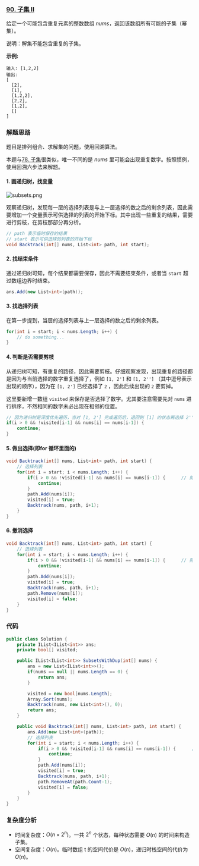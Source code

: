 ### [90. 子集 II](https://leetcode-cn.com/problems/subsets-ii/)

给定一个可能包含重复元素的整数数组 *nums*，返回该数组所有可能的子集（幂集）。

说明：解集不能包含重复的子集。

**示例:**

```
输入: [1,2,2]
输出:
[
  [2],
  [1],
  [1,2,2],
  [2,2],
  [1,2],
  []
]
```

### 解题思路

题目是排列组合、求解集的问题，使用回溯算法。

本题与[78. 子集](../subsets/README.md)很类似，唯一不同的是 *nums* 里可能会出现重复数字。按照惯例，使用回溯六步法来解题。

#### 1. 画递归树，找变量

![subsets.png](https://pic.leetcode-cn.com/1605708604-yMADmu-subsets.png)

观察递归树，发现每一层的选择列表是与上一层选择的数之后的剩余列表，因此需要增加一个变量表示可供选择的列表的开始下标。其中出现一些重复的结果，需要进行剪枝，在剪枝那部分再分析。

```csharp
// path 表示临时保存的结果
// start 表示可供选择的列表的开始下标
void Backtrack(int[] nums, List<int> path, int start);
```

#### 2. 找结束条件

通过递归树可知，每个结果都需要保存，因此不需要结束条件，或者当 `start` 超过数组边界时结束。

```csharp
ans.Add(new List<int>(path));
```

#### 3. 找选择列表

在第一步提到，当层的选择列表与上一层选择的数之后的剩余列表。

```csharp
for(int i = start; i < nums.Length; i++) {
    // do something...
}
```

#### 4. 判断是否需要剪枝

从递归树可知，有重复的路径，因此需要剪枝。仔细观察发现，出现重复的路径都是因为与当前选择的数字重复选择了，例如 `[1, 2']` 和 `[1, 2'']` （其中逗号表示出现的顺序），因为在 `[1, 2']` 已经选择了 `2` ，因此后续出现的 `2` 要剪掉。

这里要新增一数组 `visited` 来保存是否选择了数字。尤其要注意需要先对 `nums` 进行排序，不然相同的数字未必出现在相邻的位置。

```csharp
// 因为递归树是深度优先遍历，当对 [1, 2'] 完成遍历后，退回到 [1] 的状态再选择 2'' 时才要剪枝，因此使用 !visited[i-1]
if(i > 0 && !visited[i-1] && nums[i] == nums[i-1]) {
    continue;
}
```

#### 5. 做出选择(即for 循环里面的)

```csharp
void Backtrack(int[] nums, List<int> path, int start) {
    // 选择列表
    for(int i = start; i < nums.Length; i++) {
        if(i > 0 && !visited[i-1] && nums[i] == nums[i-1]) {      // 剪枝
            continue;
        }
        path.Add(nums[i]);
        visited[i] = true;
        Backtrack(nums, path, i+1);
    }
}
```

#### 6. 撤消选择

```csharp
void Backtrack(int[] nums, List<int> path, int start) {
    // 选择列表
    for(int i = start; i < nums.Length; i++) {
        if(i > 0 && !visited[i-1] && nums[i] == nums[i-1]) {      // 剪枝
            continue;
        }
        path.Add(nums[i]);
        visited[i] = true;
        Backtrack(nums, path, i+1);
        path.Remove(nums[i]);
        visited[i] = false;
    }
}
```

### 代码

```csharp
public class Solution {
    private IList<IList<int>> ans;
    private bool[] visited;

    public IList<IList<int>> SubsetsWithDup(int[] nums) {
        ans = new List<IList<int>>();
        if(nums == null || nums.Length == 0) {
            return ans;
        }

        visited = new bool[nums.Length];
        Array.Sort(nums);
        Backtrack(nums, new List<int>(), 0);
        return ans;
    }

    public void Backtrack(int[] nums, List<int> path, int start) {
        ans.Add(new List<int>(path));
        // 选择列表
        for(int i = start; i < nums.Length; i++) {
            if(i > 0 && !visited[i-1] && nums[i] == nums[i-1]) {      // 剪枝
                continue;
            }
            path.Add(nums[i]);
            visited[i] = true;
            Backtrack(nums, path, i+1);
            path.RemoveAt(path.Count-1);
            visited[i] = false;
        }
    }
}
```

### 复杂度分析

- 时间复杂度：$O(n×2^n)$。一共 $2^n$ 个状态，每种状态需要 $O(n)$ 的时间来构造子集。
- 空间复杂度：$O(n)$。临时数组 t 的空间代价是 $O(n)$，递归时栈空间的代价为 $O(n)$。
